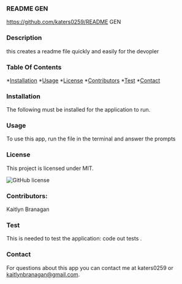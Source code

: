 
  ### README GEN
  https://github.com/katers0259/README GEN
  
  ### Description
  this creates a readme file quickly and easily for the devopler


  ### Table Of Contents
  *[Installation](#installation)
  *[Usage](#usage)
  *[License](#license)
  *[Contributors](#contributors)
  *[Test](#test)
  *[Contact](#contact)
  ### Installation
  The following must be installed for the application to run.
 
  ### Usage
  To use this app, run the file in the terminal and answer the prompts 

  ### License
  This project is licensed under MIT.

  ![GitHub license](https://img.shields.io/badge/license-MIT-blue.svg)

### Contributors:
Kaitlyn Branagan

### Test
This is needed to test the application: code out tests .

### Contact
For questions about this app you can contact me at katers0259 or kaitlynbranagan@gmail.com.
